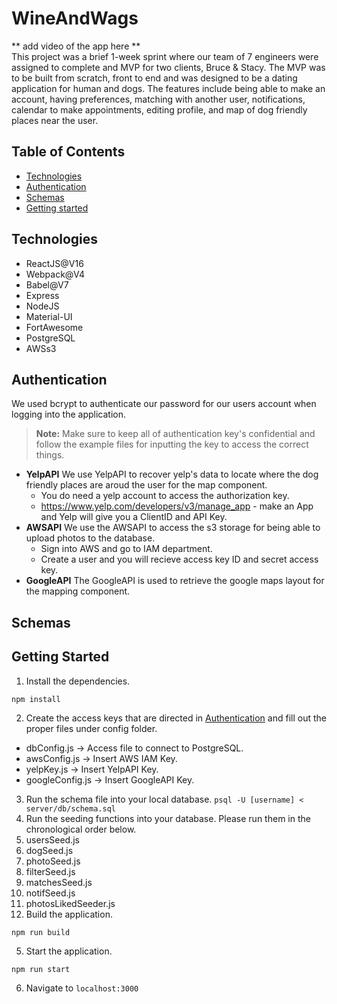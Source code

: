# WineAndWags
** add video of the app here ** <br />
This project was a brief 1-week sprint where our team of 7 engineers were assigned to complete and MVP for two clients, Bruce & Stacy. The MVP was to be built from scratch, front to end and was designed to be a dating application for human and dogs. The features include being able to make an account, having preferences, matching with another user, notifications, calendar to make appointments, editing profile, and map of dog friendly places near the user. 

## Table of Contents
* [Technologies](#technologies "Goto technologies")
* [Authentication](#authentication "Goto authentication")
* [Schemas](#schemas "Goto schemas")
* [Getting started](#getting-started "Goto getting-started")

## Technologies 
* ReactJS@V16
* Webpack@V4
* Babel@V7
* Express
* NodeJS
* Material-UI 
* FortAwesome 
* PostgreSQL
* AWSs3

## Authentication
We used bcrypt to authenticate our password for our users account when logging into the application. 
> __Note:__ Make sure to keep all of authentication key's confidential and follow the example files for inputting the key to access the correct things.
* __YelpAPI__ We use YelpAPI to recover yelp's data to locate where the dog friendly places are aroud the user for the map component. 
  * You do need a yelp account to access the authorization key. 
  * https://www.yelp.com/developers/v3/manage_app - make an App and Yelp will give you a ClientID and API Key.
* __AWSAPI__ We use the AWSAPI to access the s3 storage for being able to upload photos to the database. 
  * Sign into AWS and go to IAM department. 
  * Create a user and you will recieve access key ID and secret access key. 
* __GoogleAPI__ The GoogleAPI is used to retrieve the google maps layout for the mapping component. 

## Schemas

## Getting Started
1. Install the dependencies. 
  ```
  npm install 
  ```
2. Create the access keys that are directed in [Authentication](#authentication "Goto authentication") and fill out the proper files under config folder. 
  * dbConfig.js → Access file to connect to PostgreSQL. 
  * awsConfig.js → Insert AWS IAM Key. 
  * yelpKey.js → Insert YelpAPI Key. 
  * googleConfig.js → Insert GoogleAPI Key. 
3. Run the schema file into your local database. ``` psql -U [username] < server/db/schema.sql ```
4. Run the seeding functions into your database. Please run them in the chronological order below. 
  1. usersSeed.js
  2. dogSeed.js
  3. photoSeed.js
  4. filterSeed.js
  5. matchesSeed.js
  6. notifSeed.js
  7. photosLikedSeeder.js
6. Build the application. 
  ```
  npm run build
  ```
5. Start the application.
  ```
  npm run start
  ```
6. Navigate to ```localhost:3000```
<!------
1. git remote add juturna https://github.com/Juturnaa/WineAndWags.git
2. git fetch --all
3. git pull juturna testing
4. git checkout -b "your branch name"
5. git add .
6. git commit -m 'your message'
7. git push origin "your branch name"
8. go to git hub and make PR
9. psql -U michaelbanuelos < server/db/schema.sql
psql -U postgres < server/db/schema.sql
----->
